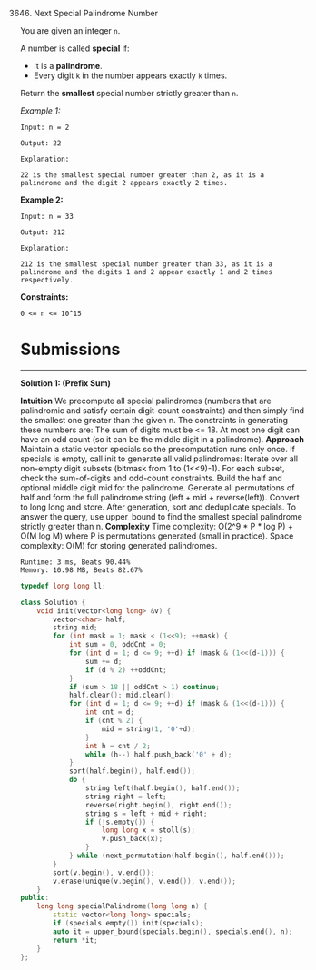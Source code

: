 3646. Next Special Palindrome Number

You are given an integer `n`.

A number is called **special** if:

* It is a **palindrome**.
* Every digit `k` in the number appears exactly `k` times.

Return the **smallest** special number strictly greater than `n`.

 

*Example 1:*
```
Input: n = 2

Output: 22

Explanation:

22 is the smallest special number greater than 2, as it is a palindrome and the digit 2 appears exactly 2 times.
```

**Example 2:**
```
Input: n = 33

Output: 212

Explanation:

212 is the smallest special number greater than 33, as it is a palindrome and the digits 1 and 2 appear exactly 1 and 2 times respectively.
```
 

**Constraints:**

`0 <= n <= 10^15`

# Submissions
---
**Solution 1: (Prefix Sum)**

__Intuition__
We precompute all special palindromes (numbers that are palindromic and satisfy certain digit-count constraints) and then simply find the smallest one greater than the given n.
The constraints in generating these numbers are:
The sum of digits must be <= 18.
At most one digit can have an odd count (so it can be the middle digit in a palindrome).
__Approach__
Maintain a static vector specials so the precomputation runs only once.
If specials is empty, call init to generate all valid palindromes:
Iterate over all non-empty digit subsets (bitmask from 1 to (1<<9)-1).
For each subset, check the sum-of-digits and odd-count constraints.
Build the half and optional middle digit mid for the palindrome.
Generate all permutations of half and form the full palindrome string (left + mid + reverse(left)).
Convert to long long and store.
After generation, sort and deduplicate specials.
To answer the query, use upper_bound to find the smallest special palindrome strictly greater than n.
__Complexity__
Time complexity: O(2^9 * P * log P) + O(M log M) where P is permutations generated (small in practice).
Space complexity: O(M) for storing generated palindromes.

```
Runtime: 3 ms, Beats 90.44%
Memory: 10.98 MB, Beats 82.67%
```
```c++
typedef long long ll;

class Solution {
    void init(vector<long long> &v) {
        vector<char> half;
        string mid;
        for (int mask = 1; mask < (1<<9); ++mask) {
            int sum = 0, oddCnt = 0;
            for (int d = 1; d <= 9; ++d) if (mask & (1<<(d-1))) {
                sum += d;
                if (d % 2) ++oddCnt;
            }
            if (sum > 18 || oddCnt > 1) continue;
            half.clear(); mid.clear();
            for (int d = 1; d <= 9; ++d) if (mask & (1<<(d-1))) {
                int cnt = d;
                if (cnt % 2) {
                    mid = string(1, '0'+d);
                }
                int h = cnt / 2;
                while (h--) half.push_back('0' + d);
            }
            sort(half.begin(), half.end());
            do {
                string left(half.begin(), half.end());
                string right = left;
                reverse(right.begin(), right.end());
                string s = left + mid + right;
                if (!s.empty()) {
                    long long x = stoll(s);
                    v.push_back(x);
                }
            } while (next_permutation(half.begin(), half.end()));
        }
        sort(v.begin(), v.end());
        v.erase(unique(v.begin(), v.end()), v.end());
    }
public:
    long long specialPalindrome(long long n) {
        static vector<long long> specials;
        if (specials.empty()) init(specials);
        auto it = upper_bound(specials.begin(), specials.end(), n);
        return *it;
    }
};
```
